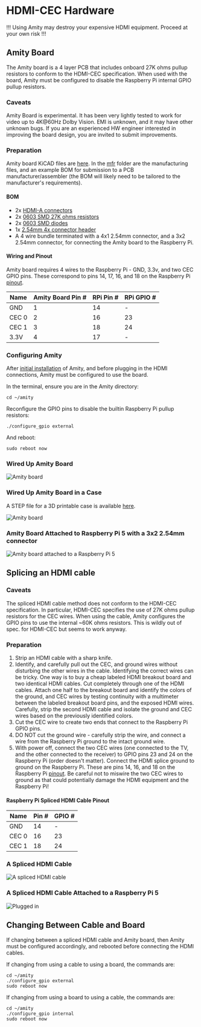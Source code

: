 # HDMI-CEC Hardware

!!! Using Amity may destroy your expensive HDMI equipment. Proceed at your own risk !!!

## Amity Board

The Amity board is a 4 layer PCB that includes onboard 27K ohms pullup resistors to conform to the HDMI-CEC specification. When used with the board, Amity must be configured to disable the Raspberry Pi internal GPIO pullup resistors.

### Caveats

Amity Board is experimental. It has been very lightly tested to work for video up to 4K@60Hz Dolby Vision. EMI is unknown, and it may have other unknown bugs. If you are an experienced HW engineer interested in improving the board design, you are invited to submit improvements.

### Preparation

Amity board KiCAD files are [here](board). In the [mfr](board/mfr) folder are the manufacturing files, and an example BOM for submission to a PCB manufacturer/assembler (the BOM will likely need to be tailored to the manufacturer's requirements).

#### BOM

* 2x [HDMI-A connectors](https://www.digikey.com/en/products/detail/amphenol-cs-fci/10029449-001RLF/1001325)
* 2x [0603 SMD 27K ohms resistors](https://www.digikey.com/en/products/detail/bourns-inc/CR0603-JW-273ELF/3784345)
* 2x [0603 SMD diodes](https://www.digikey.com/en/products/detail/taiwan-semiconductor-corporation/TS4148-RCG/7359811)
* 1x [2.54mm 4x connector header](https://www.digikey.com/en/products/detail/würth-elektronik/61300411121/4846827)
* A 4 wire bundle terminated with a 4x1 2.54mm connector, and a 3x2 2.54mm connector, for connecting the Amity board to the Raspberry Pi.

#### Wiring and Pinout

Amity board requires 4 wires to the Raspberry Pi - GND, 3.3v, and two CEC GPIO pins. These correspond to pins 14, 17, 16, and 18 on the Raspberry Pi [pinout](https://pinout.xyz).

| Name  | Amity Board Pin # | RPi Pin # | RPi GPIO # |
| ----- | ----------------- | --------- | ---------- |
|  GND  | 1                 | 14        | -          |
| CEC 0 | 2                 | 16        | 23         |
| CEC 1 | 3                 | 18        | 24         |
| 3.3V  | 4                 | 17        | -          |


### Configuring Amity

After [initial installation](../README.md#initial-installation) of Amity, and before plugging in the HDMI connections, Amity must be configured to use the board.

In the terminal, ensure you are in the Amity directory:

```commandline
cd ~/amity
```

Reconfigure the GPIO pins to disable the builtin Raspberry Pi pullup resistors:

```commandline
./configure_gpio external
```

And reboot:

```commandline
sudo reboot now
```

### Wired Up Amity Board

![Amity board](IMG_5440.jpeg "Amity board")

### Wired Up Amity Board in a Case

A STEP file for a 3D printable case is available [here](case/).

![Amity board](IMG_5472.jpeg "Amity board in case")

### Amity Board Attached to Raspberry Pi 5 with a 3x2 2.54mm connector

![Amity board attached to a Raspberry Pi 5](IMG_5442.jpeg "Amity board attached to a Raspberry Pi 5")

## Splicing an HDMI cable

### Caveats

The spliced HDMI cable method does not conform to the HDMI-CEC specification. In particular, HDMI-CEC specifies the use of 27K ohms pullup resistors for the CEC wires. When using the cable, Amity configures the GPIO pins to use the internal ~60K ohms resistors. This is wildly out of spec. for HDMI-CEC but seems to work anyway.

### Preparation

1. Strip an HDMI cable with a sharp knife.
2. Identify, and carefully pull out the CEC, and ground wires without disturbing the other wires in the cable. Identifying the correct wires can be tricky. One way is to buy a cheap labeled HDMI breakout board and two identical HDMI cables. Cut completely through one of the HDMI cables. Attach one half to the breakout board and identify the colors of the ground, and CEC wires by testing continuity with a multimeter between the labeled breakout board pins, and the exposed HDMI wires. Carefully, strip the second HDMI cable and isolate the ground and CEC wires based on the previously identified colors.
3. Cut the CEC wire to create two ends that connect to the Raspberry Pi GPIO pins.
4. DO NOT cut the ground wire - carefully strip the wire, and connect a wire from the Raspberry Pi ground to the intact ground wire.
5. With power off, connect the two CEC wires (one connected to the TV, and the other connected to the receiver) to GPIO pins 23 and 24 on the Raspberry Pi (order doesn't matter). Connect the HDMI splice ground to ground on the Raspberry Pi. These are pins 14, 16, and 18 on the Raspberry Pi [pinout](https://pinout.xyz). Be careful not to miswire the two CEC wires to ground as that could potentially damage the HDMI equipment and the Raspberry Pi!

#### Raspberry Pi Spliced HDMI Cable Pinout

| Name  | Pin # | GPIO # |
| ----- | ----- | ------ |
|  GND  |  14   |   -    |
| CEC 0 |  16   |   23   |
| CEC 1 |  18   |   24   |

### A Spliced HDMI Cable

![A spliced HDMI cable](IMG_5429.jpeg "A spliced HDMI cable")

### A Spliced HDMI Cable Attached to a Raspberry Pi 5

![Plugged in](IMG_5437.jpeg "Plugged in")

## Changing Between Cable and Board

If changing between a spliced HDMI cable and Amity board, then Amity must be configured accordingly, and rebooted before connecting the HDMI cables.

If changing from using a cable to using a board, the commands are:

```commandline
cd ~/amity
./configure_gpio external
sudo reboot now
```

If changing from using a board to using a cable, the commands are:

```commandline
cd ~/amity
./configure_gpio internal
sudo reboot now
```

